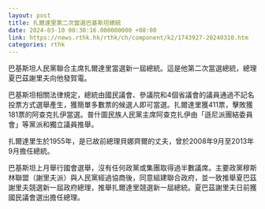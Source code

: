 ```yaml
---
layout: post
title: 扎爾達里第二次當選巴基斯坦總統
date: 2024-03-10 00:30:16.000000000 +08:00
link: https://news.rthk.hk/rthk/ch/component/k2/1743927-20240310.htm
categories: rthk
---
```


巴基斯坦人民黨聯合主席扎爾達里當選新一屆總統。這是他第二次當選總統，總理夏巴茲謝里夫向他發賀電。

巴基斯坦相關法律規定，總統由國民議會、參議院和4個省議會的議員通過不記名投票方式選舉產生，獲簡單多數票的候選人即可當選。扎爾達里獲411票，擊敗獲181票的阿查克扎伊當選。普什圖民族人民黨主席阿查克扎伊由「遜尼派團結委員會」等黨派和獨立議員推舉。

扎爾達里生於1955年，是已故前總理貝娜齊爾的丈夫，曾於2008年9月至2013年9月擔任總統。

巴基斯坦上月舉行國會選舉，沒有任何政黨或集團取得過半數議席。主要政黨穆斯林聯盟（謝里夫派）與人民黨經過協商後，同意組建聯合政府，並一致推舉夏巴茲謝里夫競選新一屆政府總理，推舉扎爾達里競選新一屆總統。夏巴茲謝里夫日前獲國民議會選出擔任總理。

